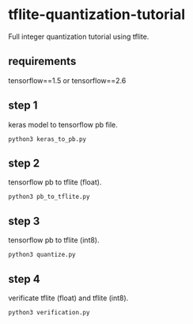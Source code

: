 # tflite-quantization-tutorial

Full integer quantization tutorial using tflite.

## requirements

tensorflow==1.5 or tensorflow==2.6

## step 1

keras model to tensorflow pb file.

```
python3 keras_to_pb.py
```

## step 2

tensorflow pb to tflite (float).

```
python3 pb_to_tflite.py
```

## step 3

tensorflow pb to tflite (int8).

```
python3 quantize.py
```

## step 4

verificate tflite (float) and tflite (int8).

```
python3 verification.py
```